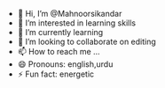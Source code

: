 - 👋 Hi, I’m @Mahnoorsikandar
- 👀 I’m interested in learning skills
- 🌱 I’m currently learning 
- 💞️ I’m looking to collaborate on editing
- 📫 How to reach me ...
- 😄 Pronouns: english,urdu
- ⚡ Fun fact: energetic

<!---
Mahnoorsikandar/Mahnoorsikandar is a ✨ special ✨ repository because its `README.md` (this file) appears on your GitHub profile.
You can click the Preview link to take a look at your changes.
--->
